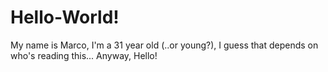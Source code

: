# Hello-World!

My name is Marco, I'm a 31 year old (..or young?), I guess that depends on who's reading this...
Anyway, Hello!
